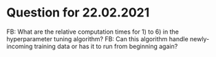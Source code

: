 # Question for 22.02.2021

FB: What are the relative computation times for 1) to 6) in the hyperparameter tuning algorithm?
FB: Can this algorithm handle newly-incoming training data or has it to run from beginning again?

